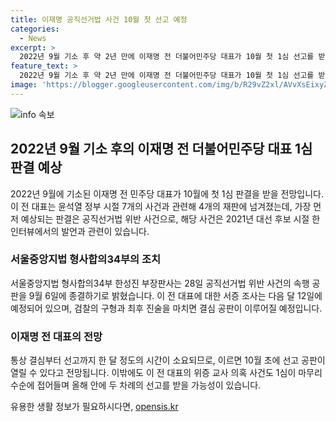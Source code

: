 ```yaml
---
title: 이재명 공직선거법 사건 10월 첫 선고 예정
categories:
  - News
excerpt: >
  2022년 9월 기소 후 약 2년 만에 이재명 전 더불어민주당 대표가 10월 첫 1심 선고를 받을 전망이다. 이전 대표는 7개 사건과 관련해 4개의 재판에 넘겨졌으며, 이번 공직선거법 위반 사건이 가장 먼저 나올 것으로 예상된다. 서울중앙지법 형사합의34부는 이 대표의 속행 공판을 9월 6일에 종결할 예정이며, 결심부터 선고까지 한 달 정도가 걸리므로 10월 초에 선고 공판이 열릴 가능성이 있다. 뿐만 아니라 위증 교사 의혹 사건도 올해 안에 선고를 받을 가능성이 있다.
feature_text: >
  2022년 9월 기소 후 약 2년 만에 이재명 전 더불어민주당 대표가 10월 첫 1심 선고를 받을 전망이다. 이전 대표는 7개 사건과 관련해 4개의 재판에 넘겨졌으며, 이번 공직선거법 위반 사건이 가장 먼저 나올 것으로 예상된다. 서울중앙지법 형사합의34부는 이 대표의 속행 공판을 9월 6일에 종결할 예정이며, 결심부터 선고까지 한 달 정도가 걸리므로 10월 초에 선고 공판이 열릴 가능성이 있다. 뿐만 아니라 위증 교사 의혹 사건도 올해 안에 선고를 받을 가능성이 있다.
image: 'https://blogger.googleusercontent.com/img/b/R29vZ2xl/AVvXsEixyZcFfHzMRdzZMjFBmAUKJYCLCGyLL1o632UiGVXcaFdKo_bkvkuCioo0uUKlGfBVcT3P84aROyZIXSBEx3Aw5nCQ3pTgDom1WDC4m8eifvWiAmWEEVb4x6G_l8C0QH225ldMjyaFvpxGEBGNO37VmDTDMHGhJPq73UglMfDca1-0aw/s1600/blogspot.png'
---
```


<p><img src="https://blogger.googleusercontent.com/img/b/R29vZ2xl/AVvXsEixyZcFfHzMRdzZMjFBmAUKJYCLCGyLL1o632UiGVXcaFdKo_bkvkuCioo0uUKlGfBVcT3P84aROyZIXSBEx3Aw5nCQ3pTgDom1WDC4m8eifvWiAmWEEVb4x6G_l8C0QH225ldMjyaFvpxGEBGNO37VmDTDMHGhJPq73UglMfDca1-0aw/s1600/blogspot.png" alt="info 속보" /></p>

<h2 data-ke-size="size26">2022년 9월 기소 후의 이재명 전 더불어민주당 대표 1심 판결 예상</h2>

<p data-ke-size="size16">2022년 9월에 기소된 이재명 전 민주당 대표가 10월에 첫 1심 판결을 받을 전망입니다. 이 전 대표는 윤석열 정부 시절 7개의 사건과 관련해 4개의 재판에 넘겨졌는데, 가장 먼저 예상되는 판결은 공직선거법 위반 사건으로, 해당 사건은 2021년 대선 후보 시절 한 인터뷰에서의 발언과 관련이 있습니다.</p>

<h3>서울중앙지법 형사합의34부의 조치</h3>

<p data-ke-size="size16">서울중앙지법 형사합의34부 한성진 부장판사는 28일 공직선거법 위반 사건의 속행 공판을 9월 6일에 종결하기로 밝혔습니다. 이 전 대표에 대한 서증 조사는 다음 달 12일에 예정되어 있으며, 검찰의 구형과 최후 진술을 마치면 결심 공판이 이루어질 예정입니다.</p>

<h3>이재명 전 대표의 전망</h3>

<p data-ke-size="size16">통상 결심부터 선고까지 한 달 정도의 시간이 소요되므로, 이르면 10월 초에 선고 공판이 열릴 수 있다고 전망됩니다. 이밖에도 이 전 대표의 위증 교사 의혹 사건도 1심이 마무리 수순에 접어들며 올해 안에 두 차례의 선고를 받을 가능성이 있습니다.</p>
유용한 생활 정보가 필요하시다면, <a href="https://opensis.kr" rel="dofollow">opensis.kr</a>



